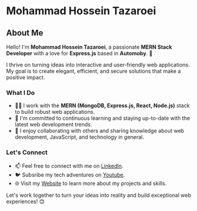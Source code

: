 <h1>Mohammad Hossein Tazaroei</h1>

<h2>About Me</h2>

Hello! I'm **Mohammad Hossein Tazaroei**, a passionate **MERN Stack Developer** with a love for **Express.js** based in <b>Automoby</b>. 🚀

I thrive on turning ideas into interactive and user-friendly web applications. My goal is to create elegant, efficient, and secure solutions that make a positive impact.

<h3>What I Do</h3> 

- 👨‍💻 I work with the **MERN (MongoDB, Express.js, React, Node.js)** stack to build robust web applications.
- 🌱 I'm committed to continuous learning and staying up-to-date with the latest web development trends.
- 💬 I enjoy collaborating with others and sharing knowledge about web development, JavaScript, and technology in general.

<h3>Let's Connect</h3>

- 📫 Feel free to connect with me on <a href="dsafdasf">LinkedIn</a>.
- 🐦 Subsribe my tech adventures on <a href="dsafdasf">Youtube</a>.
- 🌐 Visit my <a href="mohammadhosseintazaroie.dev">Website</a> to learn more about my projects and skills.

Let's work together to turn your ideas into reality and build exceptional web experiences! 😊
